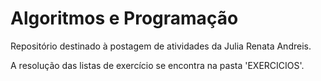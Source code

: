 # Algoritmos e Programação
Repositório destinado à postagem de atividades da Julia Renata Andreis.

A resolução das listas de exercício se encontra na pasta 'EXERCICIOS'.
